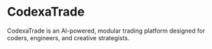 # CodexaTrade

CodexaTrade is an AI-powered, modular trading platform designed for coders, engineers, and creative strategists.
